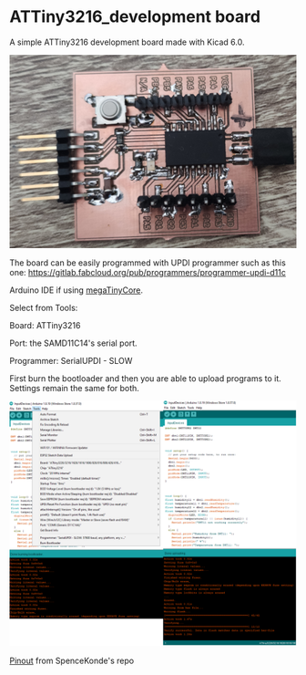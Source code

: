 # ATTiny3216_development board

A simple ATTiny3216 development board made with Kicad 6.0.

![image](./ATTiny3216.png)

The board can be easily programmed with UPDI programmer such as this one: https://gitlab.fabcloud.org/pub/programmers/programmer-updi-d11c

Arduino IDE if using [megaTinyCore](https://github.com/SpenceKonde/megaTinyCore). 

Select from Tools:

Board: ATTiny3216

Port: the SAMD11C14's serial port.

Programmer: SerialUPDI - SLOW

First burn the bootloader and then you are able to upload programs to it. Settings remain the same for both.

![image](./UPDI_Programming_ArduinoIDE.png)

[Pinout](https://github.com/SpenceKonde/megaTinyCore/blob/master/megaavr/extras/ATtiny_x16.md) from SpenceKonde's repo

